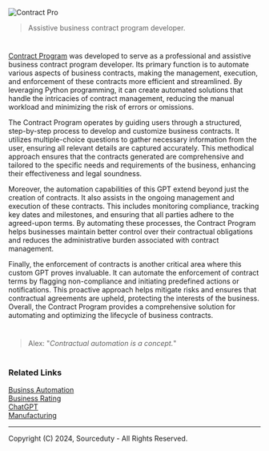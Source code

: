 ![Contract Pro](https://github.com/user-attachments/assets/24d79406-77f8-4994-b96e-00aef579bf6a)

> Assistive business contract program developer.

#

[Contract Program](https://chatgpt.com/g/g-4R7U89xNb-contract-program) was developed to serve as a professional and assistive business contract program developer. Its primary function is to automate various aspects of business contracts, making the management, execution, and enforcement of these contracts more efficient and streamlined. By leveraging Python programming, it can create automated solutions that handle the intricacies of contract management, reducing the manual workload and minimizing the risk of errors or omissions.

The Contract Program operates by guiding users through a structured, step-by-step process to develop and customize business contracts. It utilizes multiple-choice questions to gather necessary information from the user, ensuring all relevant details are captured accurately. This methodical approach ensures that the contracts generated are comprehensive and tailored to the specific needs and requirements of the business, enhancing their effectiveness and legal soundness.

Moreover, the automation capabilities of this GPT extend beyond just the creation of contracts. It also assists in the ongoing management and execution of these contracts. This includes monitoring compliance, tracking key dates and milestones, and ensuring that all parties adhere to the agreed-upon terms. By automating these processes, the Contract Program helps businesses maintain better control over their contractual obligations and reduces the administrative burden associated with contract management.

Finally, the enforcement of contracts is another critical area where this custom GPT proves invaluable. It can automate the enforcement of contract terms by flagging non-compliance and initiating predefined actions or notifications. This proactive approach helps mitigate risks and ensures that contractual agreements are upheld, protecting the interests of the business. Overall, the Contract Program provides a comprehensive solution for automating and optimizing the lifecycle of business contracts.

#

> Alex: "*Contractual automation is a concept.*"

#
### Related Links

[Businss Automation](https://github.com/sourceduty/Business_Automation)
<br>
[Business Rating](https://github.com/sourceduty/Business_Rating)
<br>
[ChatGPT](https://github.com/sourceduty/ChatGPT)
<br>
[Manufacturing](https://github.com/sourceduty/Manufacturing)

***
Copyright (C) 2024, Sourceduty - All Rights Reserved.
